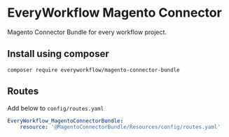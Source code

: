 # EveryWorkflow Magento Connector

Magento Connector Bundle for every workflow project.

## Install using composer

`composer require everyworkflow/magento-connector-bundle`

## Routes

Add below to `config/routes.yaml`

```yaml
EveryWorkflow_MagentoConnectorBundle:
    resource: '@MagentoConnectorBundle/Resources/config/routes.yaml'
```
